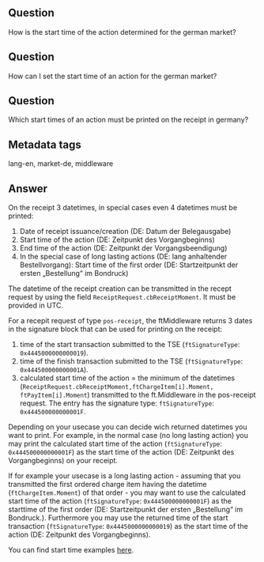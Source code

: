 ## Question
How is the start time of the action determined for the german market?

## Question
How can I set the start time of an action for the german market?

## Question
Which start times of an action must be printed on the receipt in germany?

## Metadata tags
lang-en, market-de, middleware

## Answer
On the receipt 3 datetimes, in special cases even 4 datetimes must be printed:

1. Date of receipt issuance/creation (DE: Datum der Belegausgabe)
2. Start time of the action (DE: Zeitpunkt des Vorgangbeginns)
3. End time of the action (DE: Zeitpunkt der Vorgangsbeendigung)
4. In the special case of long lasting actions (DE: lang anhaltender Bestellvorgang): Start time of the first order (DE: Startzeitpunkt der ersten „Bestellung“ im Bondruck) 

The datetime of the receipt creation can be transmitted in the recept request by using the field `ReceiptRequest.cbReceiptMoment`. It must be provided in UTC.

For a recepit request of type `pos-receipt`, the ftMiddleware returns 3 dates in the signature block that can be used for printing on the receipt:

1. time of the start transaction submitted to the TSE (`ftSignatureType`: `0x4445000000000019`).
2. time of the finish transaction submitted to the TSE (`ftSignatureType`: `0x444500000000001A`).
3. calculated start time of the action = the minimum of the datetimes (`ReceiptRequest.cbReceiptMoment,ftChargeItem[i].Moment, ftPayItem[i].Moment`) transmitted to the ft.Middleware in the pos-receipt request. The entry has the signature type: `ftSignatureType`: `0x444500000000001F`.

Depending on your usecase you can decide wich returned datetimes you want to print. For example, in the normal case (no long lasting action) you may print the calculated start time of the action  (`ftSignatureType`: `0x444500000000001F`) as the start time of the action (DE: Zeitpunkt des Vorgangbeginns) on your receipt.

If for example your usecase is a long lasting action - assuming that you transmitted the first ordered charge item having the datetime (`ftChargeItem.Moment`) of that order - you may want to use the calculated start time of the action (`ftSignatureType`: `0x444500000000001F`) as the starttime of the first order (DE: Startzeitpunkt der ersten „Bestellung“ im Bondruck.). Furthermore you may use the returned time of the start transaction (`ftSignatureType`: `0x4445000000000019`) as the start time of the action (DE: Zeitpunkt des Vorgangbeginns).

You can find start time examples [here](../examples/DE-action-start-de.md).
